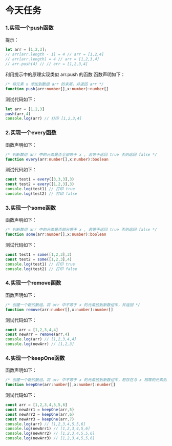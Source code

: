 # 今天任务

### 1.实现一个push函数
提示：
```ts
let arr = [1,2,3];
// arr[arr.length - 1] = 4 // arr = [1,2,4]
// arr[arr.length] = 4 // arr = [1,2,3,4]
// arr.push(4) // // arr = [1,2,3,4]
```
利用提示中的原理实现类似 arr.push 的函数
函数声明如下： 
```ts
/* 将元素 x 添加到数组 arr 的末尾，并返回 arr */
function push(arr:number[],x:number):number[]
```
测试代码如下：
```ts
let arr = [1,2,3]
push(arr,4)
console.log(arr) // 打印 [1,2,3,4]
```

### 2.实现一个every函数
函数声明如下：
```ts
/* 判断数组 arr 中的元素是否全部等于 x , 若等于返回 true 否则返回 false */
function every(arr:number[],x:number):boolean
```
测试代码如下：
```ts
const test1 = every([3,3,3],3) 
const test2 = every([1,2,3],3) 
console.log(test1) // 打印 true
console.log(test2) // 打印 false
```

### 3.实现一个some函数
函数声明如下：
```ts
/* 判断数组 arr 中的元素是否部分等于 x , 若等于返回 true 否则返回 false */
function some(arr:number[],x:number):boolean
```
测试代码如下：
```ts
const test1 = some([1,2,3],3) 
const test2 = some([1,2,3],4) 
console.log(test1) // 打印 true
console.log(test2) // 打印 false
```

### 4.实现一个remove函数
函数声明如下：
```ts
/* 创建一个新的数组，将 arr 中不等于 x 的元素放到新数组中，并返回 */
function remove(arr:number[],x:number):number[]
```
测试代码如下：
```ts
const arr = [1,2,3,4,4]
const newArr = remove(arr,4)
console.log(arr) // [1,2,3,4,4]
console.log(newArr) // [1,2,3]
```
### 4.实现一个keepOne函数
函数声明如下：
```ts
/* 创建一个新的数组，将 arr 中不等于 x 的元素放到新数组中，若存在与 x 相等的元素则保留一个，并返回 */
function keepOne(arr:number[],x:number):number[]
```
测试代码如下：
```ts
const arr = [1,2,3,4,5,5,6]
const newArr1 = keepOne(arr,5)
const newArr2 = keepOne(arr,6)
const newArr3 = keepOne(arr,7)
console.log(arr) // [1,2,3,4,5,5,6]
console.log(newArr1) // [1,2,3,4,5,6]
console.log(newArr2) // [1,2,3,4,5,5,6]
console.log(newArr3) // [1,2,3,4,5,5,6]
```
